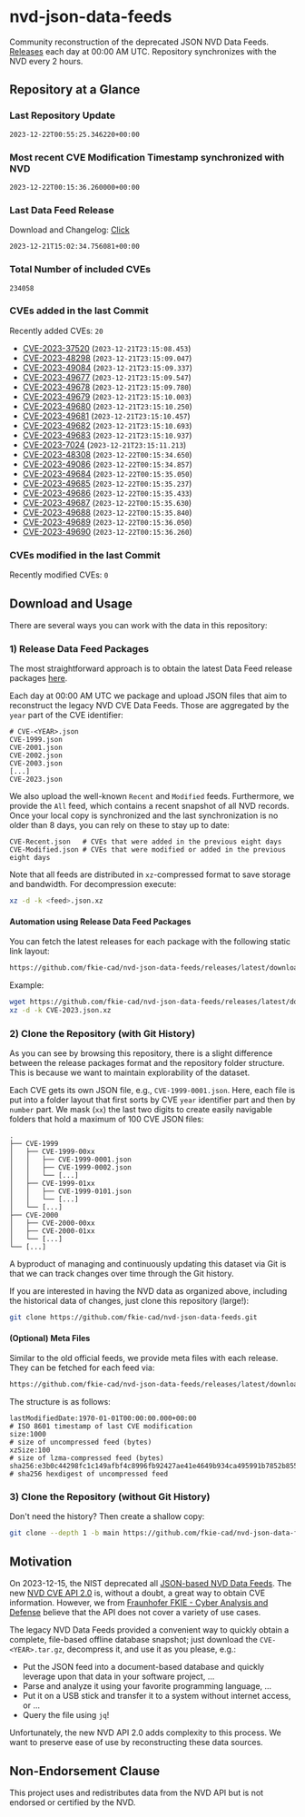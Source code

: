 # nvd-json-data-feeds

Community reconstruction of the deprecated JSON NVD Data Feeds. 
[Releases](https://github.com/fkie-cad/nvd-json-data-feeds/releases/latest) each day at 00:00 AM UTC.
Repository synchronizes with the NVD every 2 hours.

## Repository at a Glance

### Last Repository Update

```plain
2023-12-22T00:55:25.346220+00:00
```

### Most recent CVE Modification Timestamp synchronized with NVD

```plain
2023-12-22T00:15:36.260000+00:00
```

### Last Data Feed Release

Download and Changelog: [Click](https://github.com/fkie-cad/nvd-json-data-feeds/releases/latest)

```plain
2023-12-21T15:02:34.756081+00:00
```

### Total Number of included CVEs

```plain
234058
```

### CVEs added in the last Commit

Recently added CVEs: `20`

* [CVE-2023-37520](CVE-2023/CVE-2023-375xx/CVE-2023-37520.json) (`2023-12-21T23:15:08.453`)
* [CVE-2023-48298](CVE-2023/CVE-2023-482xx/CVE-2023-48298.json) (`2023-12-21T23:15:09.047`)
* [CVE-2023-49084](CVE-2023/CVE-2023-490xx/CVE-2023-49084.json) (`2023-12-21T23:15:09.337`)
* [CVE-2023-49677](CVE-2023/CVE-2023-496xx/CVE-2023-49677.json) (`2023-12-21T23:15:09.547`)
* [CVE-2023-49678](CVE-2023/CVE-2023-496xx/CVE-2023-49678.json) (`2023-12-21T23:15:09.780`)
* [CVE-2023-49679](CVE-2023/CVE-2023-496xx/CVE-2023-49679.json) (`2023-12-21T23:15:10.003`)
* [CVE-2023-49680](CVE-2023/CVE-2023-496xx/CVE-2023-49680.json) (`2023-12-21T23:15:10.250`)
* [CVE-2023-49681](CVE-2023/CVE-2023-496xx/CVE-2023-49681.json) (`2023-12-21T23:15:10.457`)
* [CVE-2023-49682](CVE-2023/CVE-2023-496xx/CVE-2023-49682.json) (`2023-12-21T23:15:10.693`)
* [CVE-2023-49683](CVE-2023/CVE-2023-496xx/CVE-2023-49683.json) (`2023-12-21T23:15:10.937`)
* [CVE-2023-7024](CVE-2023/CVE-2023-70xx/CVE-2023-7024.json) (`2023-12-21T23:15:11.213`)
* [CVE-2023-48308](CVE-2023/CVE-2023-483xx/CVE-2023-48308.json) (`2023-12-22T00:15:34.650`)
* [CVE-2023-49086](CVE-2023/CVE-2023-490xx/CVE-2023-49086.json) (`2023-12-22T00:15:34.857`)
* [CVE-2023-49684](CVE-2023/CVE-2023-496xx/CVE-2023-49684.json) (`2023-12-22T00:15:35.050`)
* [CVE-2023-49685](CVE-2023/CVE-2023-496xx/CVE-2023-49685.json) (`2023-12-22T00:15:35.237`)
* [CVE-2023-49686](CVE-2023/CVE-2023-496xx/CVE-2023-49686.json) (`2023-12-22T00:15:35.433`)
* [CVE-2023-49687](CVE-2023/CVE-2023-496xx/CVE-2023-49687.json) (`2023-12-22T00:15:35.630`)
* [CVE-2023-49688](CVE-2023/CVE-2023-496xx/CVE-2023-49688.json) (`2023-12-22T00:15:35.840`)
* [CVE-2023-49689](CVE-2023/CVE-2023-496xx/CVE-2023-49689.json) (`2023-12-22T00:15:36.050`)
* [CVE-2023-49690](CVE-2023/CVE-2023-496xx/CVE-2023-49690.json) (`2023-12-22T00:15:36.260`)


### CVEs modified in the last Commit

Recently modified CVEs: `0`



## Download and Usage

There are several ways you can work with the data in this repository:

### 1) Release Data Feed Packages

The most straightforward approach is to obtain the latest Data Feed release packages [here](https://github.com/fkie-cad/nvd-json-data-feeds/releases/latest).

Each day at 00:00 AM UTC we package and upload JSON files that aim to reconstruct the legacy NVD CVE Data Feeds.
Those are aggregated by the `year` part of the CVE identifier:

```
# CVE-<YEAR>.json
CVE-1999.json
CVE-2001.json
CVE-2002.json
CVE-2003.json
[...]
CVE-2023.json
```

We also upload the well-known `Recent` and `Modified` feeds.
Furthermore, we provide the `All` feed, which contains a recent snapshot of all NVD records.
Once your local copy is synchronized and the last synchronization is no older than 8 days, you can rely on these to stay up to date:

```plain
CVE-Recent.json   # CVEs that were added in the previous eight days
CVE-Modified.json # CVEs that were modified or added in the previous eight days
```

Note that all feeds are distributed in `xz`-compressed format to save storage and bandwidth.
For decompression execute:

```sh
xz -d -k <feed>.json.xz
```


#### Automation using Release Data Feed Packages

You can fetch the latest releases for each package with the following static link layout:

```sh
https://github.com/fkie-cad/nvd-json-data-feeds/releases/latest/download/CVE-<YEAR>.json.xz
```

Example:

```sh
wget https://github.com/fkie-cad/nvd-json-data-feeds/releases/latest/download/CVE-2023.json.xz
xz -d -k CVE-2023.json.xz
```



### 2) Clone the Repository (with Git History)

As you can see by browsing this repository, there is a slight difference between the release packages format and the repository folder structure.
This is because we want to maintain explorability of the dataset.

Each CVE gets its own JSON file, e.g., `CVE-1999-0001.json`.
Here, each file is put into a folder layout that first sorts by CVE `year` identifier part and then by `number` part.
We mask (`xx`) the last two digits to create easily navigable folders that hold a maximum of 100 CVE JSON files:

```plain
.
├── CVE-1999
│   ├── CVE-1999-00xx
│   │   ├── CVE-1999-0001.json
│   │   ├── CVE-1999-0002.json
│   │   └── [...]
│   ├── CVE-1999-01xx
│   │   ├── CVE-1999-0101.json
│   │   └── [...]
│   └── [...]
├── CVE-2000
│   ├── CVE-2000-00xx
│   ├── CVE-2000-01xx
│   └── [...]
└── [...]
```

A byproduct of managing and continuously updating this dataset via Git is that we can track changes over time through the Git history.

If you are interested in having the NVD data as organized above, including the historical data of changes, just clone this repository (large!):

```sh
git clone https://github.com/fkie-cad/nvd-json-data-feeds.git
```

#### (Optional) Meta Files

Similar to the old official feeds, we provide meta files with each release. They can be fetched for each feed via:

```sh
https://github.com/fkie-cad/nvd-json-data-feeds/releases/latest/download/CVE-<YEAR>.meta
```

The structure is as follows:

```plain
lastModifiedDate:1970-01-01T00:00:00.000+00:00                          # ISO 8601 timestamp of last CVE modification
size:1000                                                               # size of uncompressed feed (bytes)
xzSize:100                                                              # size of lzma-compressed feed (bytes)
sha256:e3b0c44298fc1c149afbf4c8996fb92427ae41e4649b934ca495991b7852b855 # sha256 hexdigest of uncompressed feed
```


### 3) Clone the Repository (without Git History)

Don't need the history? Then create a shallow copy:

```sh
git clone --depth 1 -b main https://github.com/fkie-cad/nvd-json-data-feeds.git
```

## Motivation

On 2023-12-15, the NIST deprecated all [JSON-based NVD Data Feeds](https://nvd.nist.gov/vuln/data-feeds#divRetirementBanner-1).
The new [NVD CVE API 2.0](https://nvd.nist.gov/developers/vulnerabilities) is, without a doubt, a great way to obtain CVE information.
However, we from [Fraunhofer FKIE - Cyber Analysis and Defense](https://www.fkie.fraunhofer.de/en/departments/cad.html) believe that the API does not cover a variety of use cases.

The legacy NVD Data Feeds provided a convenient way to quickly obtain a complete, file-based offline database snapshot; just download the `CVE-<YEAR>.tar.gz`, decompress it, and use it as you please, e.g.:

* Put the JSON feed into a document-based database and quickly leverage upon that data in your software project, ...
* Parse and analyze it using your favorite programming language, ...
* Put it on a USB stick and transfer it to a system without internet access, or ...
* Query the file using `jq`!

Unfortunately, the new NVD API 2.0 adds complexity to this process.
We want to preserve ease of use by reconstructing these data sources.

## Non-Endorsement Clause

This project uses and redistributes data from the NVD API but is not endorsed or certified by the NVD.